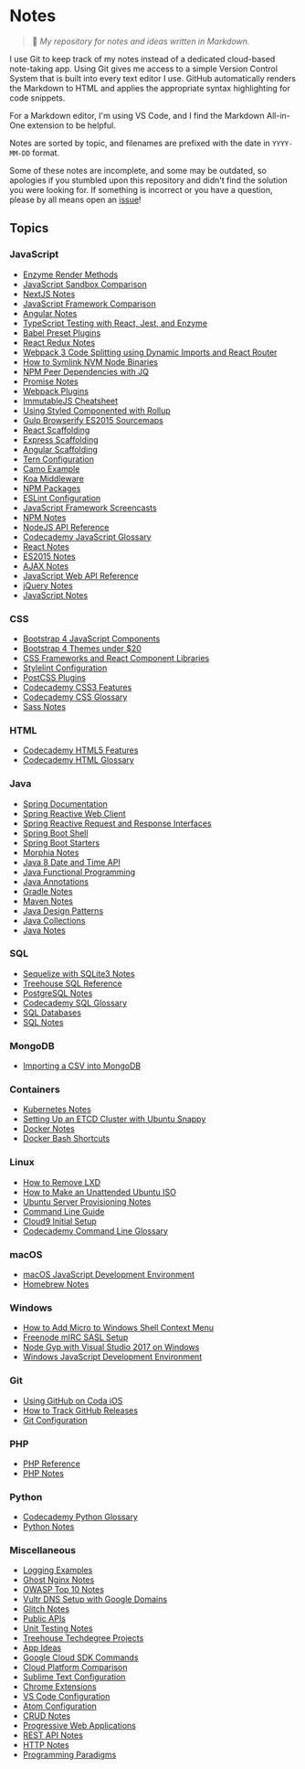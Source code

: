 # Notes
> :memo: *My repository for notes and ideas written in Markdown.*

I use Git to keep track of my notes instead of a dedicated cloud-based note-taking app. Using Git
gives me access to a simple Version Control System that is built into every text editor I use.
GitHub automatically renders the Markdown to HTML and applies the appropriate syntax highlighting
for code snippets.

For a Markdown editor, I'm using VS Code, and I find the Markdown All-in-One extension to be
helpful.

Notes are sorted by topic, and filenames are prefixed with the date in `YYYY-MM-DD` format.

Some of these notes are incomplete, and some may be outdated, so apologies if you stumbled upon this
repository and didn't find the solution you were looking for. If something is incorrect or you have
a question, please by all means open an [issue](https://github.com/adamelliotfields/notes/issues)!

## Topics

### JavaScript
  - [Enzyme Render Methods](https://github.com/adamelliotfields/notes/blob/master/javascript/2018-06-03-enzyme-render-methods.md)
  - [JavaScript Sandbox Comparison](https://github.com/adamelliotfields/notes/blob/master/javascript/2017-11-29-javascript-sandbox-comparison.md)
  - [NextJS Notes](https://github.com/adamelliotfields/notes/blob/master/javascript/2017-11-19-nextjs-notes.md)
  - [JavaScript Framework Comparison](https://github.com/adamelliotfields/notes/blob/master/javascript/2017-10-22-javascript-framework-comparison.md)
  - [Angular Notes](https://github.com/adamelliotfields/notes/blob/master/javascript/2017-10-22-angular-notes.md)
  - [TypeScript Testing with React, Jest, and Enzyme](https://github.com/adamelliotfields/notes/blob/master/javascript/2017-10-02-typescript-testing-with-react-jest-enzyme.md)
  - [Babel Preset Plugins](https://github.com/adamelliotfields/notes/blob/master/javascript/2017-08-07-babel-preset-plugins.md)
  - [React Redux Notes](https://github.com/adamelliotfields/notes/blob/master/javascript/2017-08-07-react-redux-notes.md)
  - [Webpack 3 Code Splitting using Dynamic Imports and React Router](https://github.com/adamelliotfields/notes/blob/master/javascript/2017-07-17-webpack-3-code-splitting-using-dynamic-imports-and-react-router.md)
  - [How to Symlink NVM Node Binaries](https://github.com/adamelliotfields/notes/blob/master/javascript/2017-07-15-how-to-symlink-nvm-node-binaries.md)
  - [NPM Peer Dependencies with JQ](https://github.com/adamelliotfields/notes/blob/master/javascript/2017-07-15-npm-peer-dependencies-with-jq.md)
  - [Promise Notes](https://github.com/adamelliotfields/notes/blob/master/javascript/2017-07-13-promise-notes.md)
  - [Webpack Plugins](https://github.com/adamelliotfields/notes/blob/master/javascript/2017-06-20-webpack-plugins.md)
  - [ImmutableJS Cheatsheet](https://github.com/adamelliotfields/notes/blob/master/javascript/2017-06-12-immutablejs-cheatsheet.md)
  - [Using Styled Componented with Rollup](https://github.com/adamelliotfields/notes/blob/master/javascript/2017-06-01-using-styled-components-with-rollup.md)
  - [Gulp Browserify ES2015 Sourcemaps](https://github.com/adamelliotfields/notes/blob/master/javascript/2017-05-27-gulp-browserify-es2015-sourcemaps.md)
  - [React Scaffolding](https://github.com/adamelliotfields/notes/blob/master/javascript/2017-05-26-react-scaffolding.md)
  - [Express Scaffolding](https://github.com/adamelliotfields/notes/blob/master/javascript/2017-05-26-express-scaffolding.md)
  - [Angular Scaffolding](https://github.com/adamelliotfields/notes/blob/master/javascript/2017-05-26-angular-scaffolding.md)
  - [Tern Configuration](https://github.com/adamelliotfields/notes/blob/master/javascript/2017-05-22-tern-configuration.md)
  - [Camo Example](https://github.com/adamelliotfields/notes/blob/master/javascript/2017-05-19-camo-example.md)
  - [Koa Middleware](https://github.com/adamelliotfields/notes/blob/master/javascript/2017-05-12-koa-middleware.md)
  - [NPM Packages](https://github.com/adamelliotfields/notes/blob/master/javascript/2017-04-30-npm-packages.md)
  - [ESLint Configuration](https://github.com/adamelliotfields/notes/blob/master/javascript/2017-04-22-eslint-configuration.md)
  - [JavaScript Framework Screencasts](https://github.com/adamelliotfields/notes/blob/master/javascript/2017-03-24-javascript-framework-screencasts.md)
  - [NPM Notes](https://github.com/adamelliotfields/notes/blob/master/javascript/2017-03-15-npm-notes.md)
  - [NodeJS API Reference](https://github.com/adamelliotfields/notes/blob/master/javascript/2017-03-14-nodejs-api-reference.md)
  - [Codecademy JavaScript Glossary](https://github.com/adamelliotfields/notes/blob/master/javascript/2017-03-04-codecademy-javascript-glossary.md)
  - [React Notes](https://github.com/adamelliotfields/notes/blob/master/javascript/2017-02-26-react-notes.md)
  - [ES2015 Notes](https://github.com/adamelliotfields/notes/blob/master/javascript/2017-02-25-es2015-notes.md)
  - [AJAX Notes](https://github.com/adamelliotfields/notes/blob/master/javascript/2017-02-24-ajax-notes.md)
  - [JavaScript Web API Reference](https://github.com/adamelliotfields/notes/blob/master/javascript/2017-02-22-javascript-web-api-reference.md)
  - [jQuery Notes](https://github.com/adamelliotfields/notes/blob/master/javascript/2017-02-10-jquery-notes.md)
  - [JavaScript Notes](https://github.com/adamelliotfields/notes/blob/master/javascript/2017-02-10-javascript-notes.md)

### CSS
  - [Bootstrap 4 JavaScript Components](https://github.com/adamelliotfields/notes/blob/master/css/2017-07-04-bootstrap-4-javascript-components.md)
  - [Bootstrap 4 Themes under $20](https://github.com/adamelliotfields/notes/blob/master/css/2017-06-28-bootstrap-4-themes-under-20.md)
  - [CSS Frameworks and React Component Libraries](https://github.com/adamelliotfields/notes/blob/master/css/2017-06-14-css-frameworks-and-react-component-libraries.md)
  - [Stylelint Configuration](https://github.com/adamelliotfields/notes/blob/master/css/2017-05-22-stylelint-configuration.md)
  - [PostCSS Plugins](https://github.com/adamelliotfields/notes/blob/master/css/2017-05-09-postcss-plugins.md)
  - [Codecademy CSS3 Features](https://github.com/adamelliotfields/notes/blob/master/css/2017-03-05-codecademy-css3-features.md)
  - [Codecademy CSS Glossary](https://github.com/adamelliotfields/notes/blob/master/css/2017-03-05-codecademy-css-glossary.md)
  - [Sass Notes](https://github.com/adamelliotfields/notes/blob/master/css/2017-02-16-sass-notes.md)

### HTML
  - [Codecademy HTML5 Features](https://github.com/adamelliotfields/notes/blob/master/html/2017-03-05-codecademy-html5-features.md)
  - [Codecademy HTML Glossary](https://github.com/adamelliotfields/notes/blob/master/html/2017-03-05-codecademy-html-glossary.md)

### Java
  - [Spring Documentation](https://github.com/adamelliotfields/notes/blob/master/java/2017-09-18-spring-documentation.md)
  - [Spring Reactive Web Client](https://github.com/adamelliotfields/notes/blob/master/java/2017-09-17-spring-reactive-web-client.md)
  - [Spring Reactive Request and Response Interfaces](https://github.com/adamelliotfields/notes/blob/master/java/2017-09-17-spring-reactive-request-response-interfaces.md)
  - [Spring Boot Shell](https://github.com/adamelliotfields/notes/blob/master/java/2017-09-05-spring-boot-shell.md)
  - [Spring Boot Starters](https://github.com/adamelliotfields/notes/blob/master/java/2017-09-01-spring-boot-starters.md)
  - [Morphia Notes](https://github.com/adamelliotfields/notes/blob/master/java/2017-08-30-morphia-notes.md)
  - [Java 8 Date and Time API](https://github.com/adamelliotfields/notes/blob/master/java/2017-08-30-java-8-date-time-api.md)
  - [Java Functional Programming](https://github.com/adamelliotfields/notes/blob/master/java/2017-08-26-java-functional-programming.md)
  - [Java Annotations](https://github.com/adamelliotfields/notes/blob/master/java/2017-08-25-java-annotations.md)
  - [Gradle Notes](https://github.com/adamelliotfields/notes/blob/master/java/2017-08-24-gradle-notes.md)
  - [Maven Notes](https://github.com/adamelliotfields/notes/blob/master/java/2017-08-22-maven-notes.md)
  - [Java Design Patterns](https://github.com/adamelliotfields/notes/blob/master/java/2017-08-19-java-design-patterns.md)
  - [Java Collections](https://github.com/adamelliotfields/notes/blob/master/java/2017-08-19-java-collections.md)
  - [Java Notes](https://github.com/adamelliotfields/notes/blob/master/java/2017-08-14-java-notes.md)

### SQL
  - [Sequelize with SQLite3 Notes](https://github.com/adamelliotfields/notes/blob/master/sql/2018-03-08-sequelize-with-sqlite3-notes.md)
  - [Treehouse SQL Reference](https://github.com/adamelliotfields/notes/blob/master/sql/2017-03-18-treehouse-sql-reference.md)
  - [PostgreSQL Notes](https://github.com/adamelliotfields/notes/blob/master/sql/2017-03-15-postgresql-notes.md)
  - [Codecademy SQL Glossary](https://github.com/adamelliotfields/notes/blob/master/sql/2017-03-04-codecademy-sql-glossary.md)
  - [SQL Databases](https://github.com/adamelliotfields/notes/blob/master/sql/2017-03-04-sql-databases.md)
  - [SQL Notes](https://github.com/adamelliotfields/notes/blob/master/sql/2017-03-04-sql-notes.md)

### MongoDB
  - [Importing a CSV into MongoDB](https://github.com/adamelliotfields/notes/blob/master/mongodb/2017-03-19-importing-a-csv-into-mongodb.md)

### Containers
  - [Kubernetes Notes](https://github.com/adamelliotfields/notes/blob/master/containers/2018-02-21-kubernetes-notes.md)
  - [Setting Up an ETCD Cluster with Ubuntu Snappy](https://github.com/adamelliotfields/notes/blob/master/containers/2018-02-04-setting-up-an-etcd-cluster-with-ubuntu-snappy.md)
  - [Docker Notes](https://github.com/adamelliotfields/notes/blob/master/containers/2018-02-04-docker-notes.md)
  - [Docker Bash Shortcuts](https://github.com/adamelliotfields/notes/blob/master/containers/2018-04-22-docker-bash-shortcuts.md)

### Linux
  - [How to Remove LXD](https://github.com/adamelliotfields/notes/blob/master/linux/2018-05-10-how-to-remove-lxd.md)
  - [How to Make an Unattended Ubuntu ISO](https://github.com/adamelliotfields/notes/blob/master/linux/2018-03-16-how-to-make-an-unattended-ubuntu-iso.md)
  - [Ubuntu Server Provisioning Notes](https://github.com/adamelliotfields/notes/blob/master/linux/2018-01-29-ubuntu-server-provisioning-notes.md)
  - [Command Line Guide](https://github.com/adamelliotfields/notes/blob/master/linux/2017-05-23-command-line-guide.md)
  - [Cloud9 Initial Setup](https://github.com/adamelliotfields/notes/blob/master/linux/2017-04-27-cloud9-initial-setup.md)
  - [Codecademy Command Line Glossary](https://github.com/adamelliotfields/notes/blob/master/linux/2017-02-12-codecademy-command-line-glossary.md)

### macOS
  - [macOS JavaScript Development Environment](https://github.com/adamelliotfields/notes/blob/master/macos/2017-05-01-macos-javascript-development-environment.md)
  - [Homebrew Notes](https://github.com/adamelliotfields/notes/blob/master/macos/2017-02-13-homebrew-notes.md)

### Windows
  - [How to Add Micro to Windows Shell Context Menu](https://github.com/adamelliotfields/notes/blob/master/windows/2017-06-24-how-to-add-micro-to-windows-shell-context-menu.md)
  - [Freenode mIRC SASL Setup](https://github.com/adamelliotfields/notes/blob/master/windows/2017-06-24-freenode-mirc-sasl-setup.md)
  - [Node Gyp with Visual Studio 2017 on Windows](https://github.com/adamelliotfields/notes/blob/master/windows/2017-06-22-node-gyp-with-visual-studio-2017-on-windows.md)
  - [Windows JavaScript Development Environment](https://github.com/adamelliotfields/notes/blob/master/windows/2017-04-22-windows-javascript-development-environment.md)

### Git
  - [Using GitHub on Coda iOS](https://github.com/adamelliotfields/notes/blob/master/git/2017-07-12-using-github-on-coda-ios.md)
  - [How to Track GitHub Releases](https://github.com/adamelliotfields/notes/blob/master/git/2017-06-10-how-to-track-github-releases.md)
  - [Git Configuration](https://github.com/adamelliotfields/notes/blob/master/git/2017-05-01-git-configuration.md)

### PHP
  - [PHP Reference](https://github.com/adamelliotfields/notes/blob/master/php/2017-02-27-php-reference.md)
  - [PHP Notes](https://github.com/adamelliotfields/notes/blob/master/php/2017-02-07-php-notes.md)

### Python
  - [Codecademy Python Glossary](https://github.com/adamelliotfields/notes/blob/master/python/2017-03-05-codecademy-python-glossary.md)
  - [Python Notes](https://github.com/adamelliotfields/notes/blob/master/python/2017-02-07-python-notes.md)

### Miscellaneous
  - [Logging Examples](https://github.com/adamelliotfields/notes/blob/master/miscellaneous/2018-04-14-logging-examples.md)
  - [Ghost Nginx Notes](https://github.com/adamelliotfields/notes/blob/master/miscellaneous/2018-04-10-ghost-nginx-notes.md)
  - [OWASP Top 10 Notes](https://github.com/adamelliotfields/notes/blob/master/miscellaneous/2018-03-28-owasp-top-10-notes.md)
  - [Vultr DNS Setup with Google Domains](https://github.com/adamelliotfields/notes/blob/master/miscellaneous/2018-01-29-vultr-dns-setup-with-google-domains.md)
  - [Glitch Notes](https://github.com/adamelliotfields/notes/blob/master/miscellaneous/2017-11-16-glitch-notes.md)
  - [Public APIs](https://github.com/adamelliotfields/notes/blob/master/miscellaneous/2017-09-13-public-apis.md)
  - [Unit Testing Notes](https://github.com/adamelliotfields/notes/blob/master/miscellaneous/2017-08-25-unit-testing-notes.md)
  - [Treehouse Techdegree Projects](https://github.com/adamelliotfields/notes/blob/master/miscellaneous/2017-08-21-treehouse-techdegree-projects.md)
  - [App Ideas](https://github.com/adamelliotfields/notes/blob/master/miscellaneous/2017-06-28-app-ideas.md)
  - [Google Cloud SDK Commands](https://github.com/adamelliotfields/notes/blob/master/miscellaneous/2017-06-27-google-cloud-sdk-commands.md)
  - [Cloud Platform Comparison](https://github.com/adamelliotfields/notes/blob/master/miscellaneous/2017-06-25-cloud-platform-comparison.md)
  - [Sublime Text Configuration](https://github.com/adamelliotfields/notes/blob/master/miscellaneous/2017-05-22-sublime-text-configuration.md)
  - [Chrome Extensions](https://github.com/adamelliotfields/notes/blob/master/miscellaneous/2017-05-04-chrome-extensions.md)
  - [VS Code Configuration](https://github.com/adamelliotfields/notes/blob/master/miscellaneous/2017-05-01-vs-code-configuration.md)
  - [Atom Configuration](https://github.com/adamelliotfields/notes/blob/master/miscellaneous/2017-04-28-atom-configuration.md)
  - [CRUD Notes](https://github.com/adamelliotfields/notes/blob/master/miscellaneous/2017-03-18-crud-notes.md)
  - [Progressive Web Applications](https://github.com/adamelliotfields/notes/blob/master/miscellaneous/2017-03-09-progressive-web-applications.md)
  - [REST API Notes](https://github.com/adamelliotfields/notes/blob/master/miscellaneous/2017-03-09-rest-api-notes.md)
  - [HTTP Notes](https://github.com/adamelliotfields/notes/blob/master/miscellaneous/2017-03-09-http-notes.md)
  - [Programming Paradigms](https://github.com/adamelliotfields/notes/blob/master/miscellaneous/2017-02-07-programming-paradigms.md)
